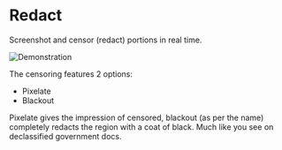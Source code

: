 # Redact
Screenshot and censor (redact) portions in real time.

![Demonstration](http://orig10.deviantart.net/3d92/f/2015/108/1/4/final_by_oduslabs-d8q7d92.gif)

The censoring features 2 options:
- Pixelate
- Blackout

Pixelate gives the impression of censored, blackout (as per the name) completely redacts the region with a coat of black. Much like you see on declassified government docs.
